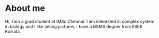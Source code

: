 # About me

Hi, I am a grad student at IMSc Chennai. I am interested in complex system in biology and I like taking pictures. I have a BSMS degree from IISER Kolkata.
